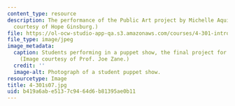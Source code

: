 ```yaml
---
content_type: resource
description: The performance of the Public Art project by Michelle Aquing. (Image
  courtesy of Hope Ginsburg.)
file: https://ol-ocw-studio-app-qa.s3.amazonaws.com/courses/4-301-introduction-to-the-visual-arts-spring-2007/b419a6abe5137c9464d6b81395ae0b11_4-301s07.jpg
file_type: image/jpeg
image_metadata:
  caption: Students performing in a puppet show, the final project for this course.
    (Image courtesy of Prof. Joe Zane.)
  credit: ''
  image-alt: Photograph of a student puppet show.
resourcetype: Image
title: 4-301s07.jpg
uid: b419a6ab-e513-7c94-64d6-b81395ae0b11
---
```

